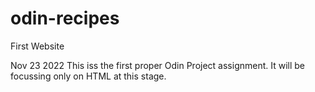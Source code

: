 # odin-recipes
First Website

Nov 23 2022
This iss the first proper Odin Project assignment. It will be focussing only on HTML at this stage.
